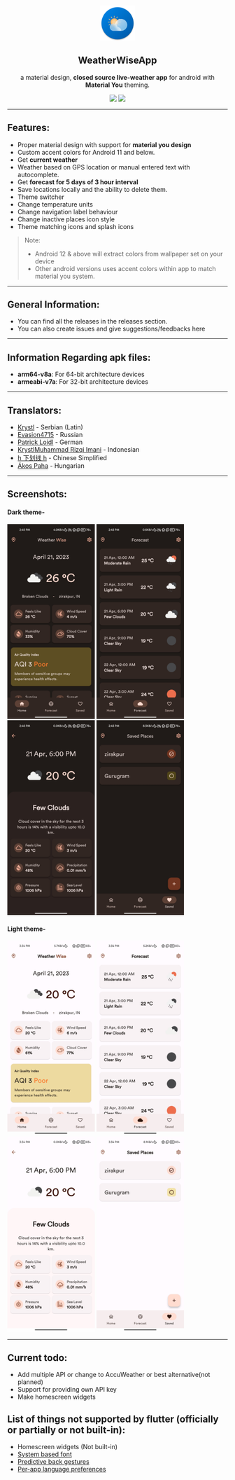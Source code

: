 <div align="center">
   <img width="80" height="80" src="screenshots/logo.png"/>
   <h2>WeatherWiseApp</h2>
   <p>a material design, <strong>closed source live-weather app</strong> for android with <strong>Material You</strong> theming.</p>
</div>
<div align="center">
  <a href="https://github.com/MGAndroidProjects/WeatherWise-Releases" style="text-decoration:none" area-label="Android">
    <img src="https://img.shields.io/badge/Platform-Flutter-blue?style=for-the-badge">
  </a>
  <a href="https://github.com/MGAndroidProjects/WeatherWise-Releases" style="text-decoration:none" area-label="Min API: 21">
    <img src="https://img.shields.io/badge/minSdkVersion-21-green.svg?style=for-the-badge">
  </a>
</div>

---

## Features:

-  Proper material design with support for **material you design**
-  Custom accent colors for Android 11 and below.
-  Get **current weather**
-  Weather based on GPS location or manual entered text with autocomplete.
-  Get **forecast for 5 days of 3 hour interval**
-  Save locations locally and the ability to delete them.
-  Theme switcher
-  Change temperature units
-  Change navigation label behaviour
-  Change inactive places icon style
-  Theme matching icons and splash icons

> Note:
>
> -  Android 12 & above will extract colors from wallpaper set on your device
> -  Other android versions uses accent colors within app to match material you system.

---

## General Information:

-  You can find all the releases in the releases section.
-  You can also create issues and give suggestions/feedbacks here

---

## Information Regarding apk files:

-  **arm64-v8a**: For 64-bit architecture devices
-  **armeabi-v7a**: For 32-bit architecture devices

---

## Translators:

-  [Krystl](https://crowdin.com/profile/krystl) - Serbian (Latin)
-  [Evasion4715](https://crowdin.com/profile/evasion4715) - Russian
-  [Patrick Loidl](https://crowdin.com/profile/palo6415) - German
-  [KrystlMuhammad Rizqi Imani](https://crowdin.com/profile/rizqiimani) - Indonesian
-  [h 下划线 h](https://crowdin.com/profile/hunderlinehh) - Chinese Simplified
-  [Ákos Paha](https://crowdin.com/profile/pahaakos) - Hungarian

---

## Screenshots:

#### Dark theme-

<img src="./screenshots/Dark/HomeDark.jpg" width="200"/> <img src="./screenshots/Dark/ForecastDark.jpg" width="200"/>
<img src="./screenshots/Dark/ForecastDetailsDark.jpg" width="200"/> <img src="./screenshots/Dark/LocationsDark.jpg" width="200"/>

#### Light theme-

<img src="./screenshots/Light/HomeLight.jpg" width="200"/> <img src="./screenshots/Light/ForecastLight.jpg" width="200"/>
<img src="./screenshots/Light/ForecastDetailsLight.jpg" width="200"/> <img src="./screenshots/Light/LocationsLight.jpg" width="200"/>

---

## Current todo:

-  Add multiple API or change to AccuWeather or best alternative(not planned)
-  Support for providing own API key
-  Make homescreen widgets

## List of things not supported by flutter (officially or partially or not built-in):

-  Homescreen widgets (Not built-in)
-  [System based font ](https://github.com/flutter/flutter/issues/48381)
-  [Predictive back gestures](https://github.com/flutter/flutter/issues/109513)
-  [Per-app language preferences](https://github.com/flutter/flutter/issues/109842)

